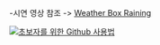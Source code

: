 -시연 영상 참조 -> [Weather Box Raining](https://youtu.be/GDOYBwniNqM) 

[![초보자를 위한 Github 사용법](http://img.youtube.com/vi/GDOYBwniNqM/0.jpg)](https://www.youtubehttps://youtu.be/GDOYBwniNqM)

